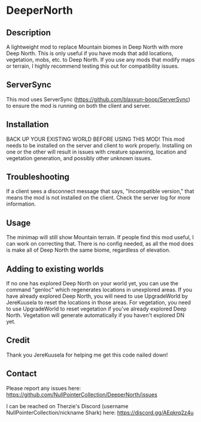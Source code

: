 # DeeperNorth

## Description
A lightweight mod to replace Mountain biomes in Deep North with more Deep North. This is only useful if you have mods that add locations, vegetation, mobs, etc. to Deep North.
If you use any mods that modify maps or terrain, I highly recommend testing this out for compatibility issues.

## ServerSync
This mod uses ServerSync (https://github.com/blaxxun-boop/ServerSync) to ensure the mod is running on both the client and server.

## Installation
BACK UP YOUR EXISTING WORLD BEFORE USING THIS MOD! 
This mod needs to be installed on the server and client to work properly. Installing on one or the other will result in issues with creature spawning, location and vegetation generation, and possibly other unknown issues.

## Troubleshooting
If a client sees a disconnect message that says, "Incompatible version," that means the mod is not installed on the client. Check the server log for more information.
  
## Usage
The minimap will still show Mountain terrain. If people find this mod useful, I can work on correcting that. There is no config needed, as all the mod does is make all of Deep North the same biome, regardless of elevation.
  
## Adding to existing worlds
If no one has explored Deep North on your world yet, you can use the command "genloc" which regenerates locations in unexplored areas. If you have already explored Deep North, you will need to use UpgradeWorld by JereKuusela to reset the locations in those areas. For vegetation, you need to use UpgradeWorld to reset vegetation if you've already explored Deep North.  Vegetation will generate automatically if you haven't explored DN yet.

## Credit
Thank you JereKuusela for helping me get this code nailed down!

## Contact
Please report any issues here: https://github.com/NullPointerCollection/DeeperNorth/issues

I can be reached on Therzie's Discord (username NullPointerCollection/nickname Shark) here: https://discord.gg/AEqkrq2z4u
